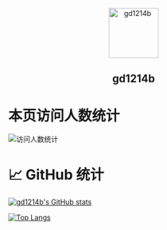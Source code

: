 <p align="center">
 <img width="100px" src="https://cdn.jsdelivr.net/gh/gd1214b/gd1214b.github.io@latest/images/avatar.png" align="center" alt="gd1214b" />
  <h2 align="center">gd1214b</h2>
  </p>

# 本页访问人数统计
![访问人数统计](https://count.getloli.com/get/@gd1214b-github?theme=gelbooru)


# 📈 GitHub 统计
[![gd1214b's GitHub stats](https://github-readme-stats.vercel.app/api?username=gd1214b&show_icons=true)](https://github.com/gd1214b)

[![Top Langs](https://github-readme-stats.vercel.app/api/top-langs/?username=gd1214b&layout=compact)](https://github.com/gd1214b)


